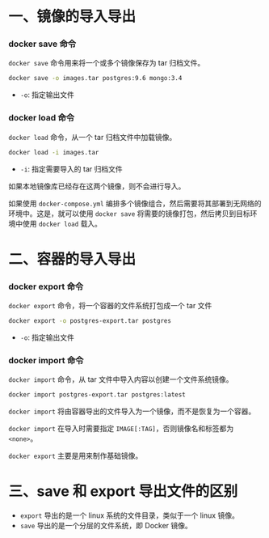 # 一、镜像的导入导出

### docker save 命令

`docker save` 命令用来将一个或多个镜像保存为 tar 归档文件。

```bash
docker save -o images.tar postgres:9.6 mongo:3.4
```

* `-o`: 指定输出文件

### docker load 命令

`docker load` 命令，从一个 tar 归档文件中加载镜像。

```bash
docker load -i images.tar
```

* `-i`: 指定需要导入的 tar 归档文件

如果本地镜像库已经存在这两个镜像，则不会进行导入。

如果使用 `docker-compose.yml` 编排多个镜像组合，然后需要将其部署到无网络的环境中。这是，就可以使用 `docker save` 将需要的镜像打包，然后拷贝到目标环境中使用 `docker load` 载入。

# 二、容器的导入导出

### docker export 命令

`docker export` 命令，将一个容器的文件系统打包成一个 tar 文件

```bash
docker export -o postgres-export.tar postgres
```

* `-o`: 指定输出文件

### docker import 命令

`docker import` 命令，从 tar 文件中导入内容以创建一个文件系统镜像。

```bash
docker import postgres-export.tar postgres:latest
```

`docker import` 将由容器导出的文件导入为一个镜像，而不是恢复为一个容器。

`docker import` 在导入时需要指定 `IMAGE[:TAG]`，否则镜像名和标签都为 `<none>`。

`docker export` 主要是用来制作基础镜像。

# 三、save 和 export 导出文件的区别

* `export` 导出的是一个 linux 系统的文件目录，类似于一个 linux 镜像。
* `save` 导出的是一个分层的文件系统，即 Docker 镜像。